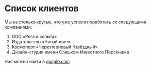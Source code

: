 # Список клиентов

Мы на столько крутые, что уже успели поработать со следующими компаниями:

1.  ООО «Рога и копыта»
2.  Издательство «Читый лист»
3.  Космопорт «Черезтерновый Кзвёздный»
4.  Дизайн-студия имени Слишком Известного Персонажа

Нас можно найти в [google.com](https://google.com/)
